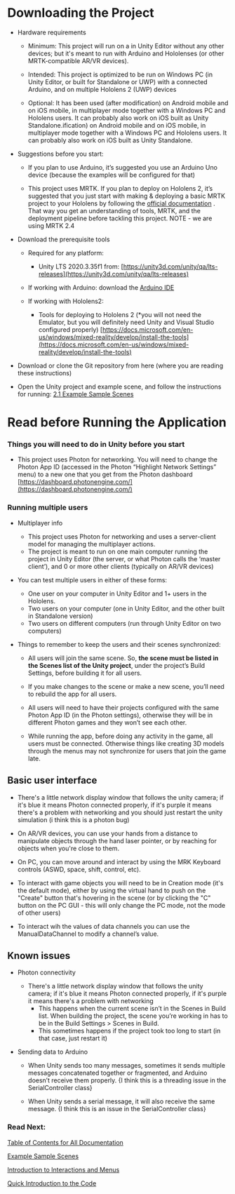 # Downloading the Project

* Hardware requirements
  
  * Minimum: This project will run on a in Unity Editor without any other devices; but it's meant to run with Arduino and Hololenses (or other MRTK-compatible AR/VR devices).
  
  * Intended: This project is optimized to be run on Windows PC (in Unity Editor, or built for Standalone or UWP) with a connected Arduino, and on multiple Hololens 2 (UWP) devices
  
  * Optional: It has been used (after modification) on Android mobile and on iOS mobile, in multiplayer mode together with a Windows PC and Hololens users. It can probably also work on iOS built as Unity Standalone.ification) on Android mobile and on iOS mobile, in multiplayer mode together with a Windows PC and Hololens users. It can probably also work on iOS built as Unity Standalone.

* Suggestions before you start:
  
  * If you plan to use Arduino, it’s suggested you use an Arduino Uno device (because the examples will be configured for that)
  
  * This project uses MRTK. If you plan to deploy on Hololens 2, it’s suggested that you just start with making & deploying a basic MRTK project to your Hololens by following the  [official documentation](https://docs.microsoft.com/en-us/learn/paths/beginner-hololens-2-tutorials/) . That way you get an understanding of tools, MRTK, and the deployment pipeline before tackling this project. NOTE - we are using MRTK 2.4

* Download the prerequisite tools
  
  * Required for any platform:
    
    * Unity LTS 2020.3.35f1 from: [https://unity3d.com/unity/qa/lts-releases](https://unity3d.com/unity/qa/lts-releases) 
  
  * If working with Arduino: download the [Arduino IDE](https://www.arduino.cc/en/software)
  
  * If working with Hololens2:
    
    * Tools for deploying to Hololens 2 (*you will not need the Emulator, but you will definitely need Unity and Visual Studio configured properly) [https://docs.microsoft.com/en-us/windows/mixed-reality/develop/install-the-tools](https://docs.microsoft.com/en-us/windows/mixed-reality/develop/install-the-tools) 

* Download or clone the Git repository from here (where you are reading these instructions)

* Open the Unity project and example scene, and follow the instructions for running: [2.1 Example Sample Scenes](/Documentation/2.1%20Sample%20Scenes.md)

# Read before Running the Application

### Things you will need to do in Unity before you start

* This project uses Photon for networking. You will need to change the Photon App ID (accessed in the Photon “Highlight Network Settings” menu) to a new one that you get from the Photon dashboard [https://dashboard.photonengine.com/](https://dashboard.photonengine.com/)

### Running multiple users

* Multiplayer info
  
  * This project uses Photon for networking and uses a server-client model for managing the multiplayer actions.
  * The project is meant to run on one main computer running the project in Unity Editor (the server, or what Photon calls the ‘master client’), and 0 or more other clients (typically on AR/VR devices)

* You can test multiple users in either of these forms:
  
  * One user on your computer in Unity Editor and 1+ users in the Hololens.
  * Two users on your computer (one in Unity Editor, and the other built in Standalone version)
  * Two users on different computers (run through Unity Editor on two computers)

* Things to remember to keep the users and their scenes synchronized:
  
  * All users will join the same scene. So, **the scene must be listed in the Scenes list of the Unity project**, under the project’s Build Settings, before building it for all users.
  
  * If you make changes to the scene or make a new scene, you’ll need to rebuild the app for all users.
  
  * All users will need to have their projects configured with the same Photon App ID (in the Photon settings), otherwise they will be in different Photon games and they won’t see each other. 
  
  * While running the app, before doing any activity in the game, all users must be connected. Otherwise things like creating 3D models through the menus may not synchronize for users that join the game late.

## Basic user interface

* There's a little network display window that follows the unity camera; if it's blue it means Photon connected properly, if it's purple it means there's a problem with networking and you should just restart the unity simulation (i think this is a photon bug)

* On AR/VR devices, you can use your hands from a distance to manipulate objects through the hand laser pointer, or by reaching for objects when you're close to them.

* On PC, you can move around and interact by using the MRK Keyboard controls (ASWD, space, shift, control, etc).

* To interact with game objects you will need to be in Creation mode (it's the default mode), either by using the virtual hand to push on the "Create" button that's hovering in the scene (or by clicking the "C" button on the PC GUI - this will only change the PC mode, not the mode of other users)

* To interact wih the values of data channels you can use the ManualDataChannel to modify a channel’s value.

## Known issues

* Photon connectivity
  
  * There's a little network display window that follows the unity camera; if it's blue it means Photon connected properly, if it's purple it means there's a problem with networking
    * This happens when the current scene isn’t in the Scenes in Build list. When building the project, the scene you’re working in has to be in the Build Settings > Scenes in Build.
    * This sometimes happens if the project took too long to start (in that case, just restart it)

* Sending data to Arduino
  
  * When Unity sends too many messages, sometimes it sends multiple messages concatenated together or fragmented, and Arduino doesn’t receive them properly. {I think this is a threading issue in the SerialController class}
  
  * When Unity sends a serial message, it will also receive the same message. {I think this is an issue in the SerialController class}

### Read Next:

  [Table of Contents for All Documentation](/Documentation/0.%20Documentation%20Table%20of%20Contents.md)

[Example Sample Scenes](/Documentation/2.1%20Sample%20Scenes.md)

[Introduction to Interactions and Menus](/Documentation/2.2.%20Intro%20to%20User%20Interactions%20and%20Menus.md)

[Quick Introduction to the Code](/Documentation/3.0.%20Quick%20Introduction%20to%20the%20Code%20.md)
